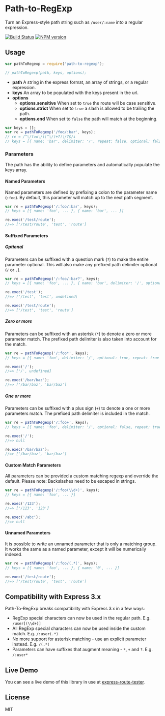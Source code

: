# Path-to-RegExp

Turn an Express-style path string such as `/user/:name` into a regular expression.

[![Build Status](https://img.shields.io/travis/component/path-to-regexp/master.svg)](https://travis-ci.org/component/path-to-regexp)
[![NPM version](https://img.shields.io/npm/v/path-to-regexp.svg)](https://www.npmjs.org/package/path-to-regexp)

## Usage

```javascript
var pathToRegexp = require('path-to-regexp');

// pathToRegexp(path, keys, options);
```

- **path** A string in the express format, an array of strings, or a regular expression.
- **keys** An array to be populated with the keys present in the url.
- **options**
  - **options.sensitive** When set to `true` the route will be case sensitive.
  - **options.strict** When set to `true` a slash is allowed to be trailing the path.
  - **options.end** When set to `false` the path will match at the beginning.

```javascript
var keys = [];
var re = pathToRegexp('/foo/:bar', keys);
// re = /^\/foo\/([^\/]+?)\/?$/i
// keys = [{ name: 'bar', delimiter: '/', repeat: false, optional: false }]
```

### Parameters

The path has the ability to define parameters and automatically populate the keys array.

#### Named Parameters

Named parameters are defined by prefixing a colon to the parameter name (`:foo`). By default, this parameter will match up to the next path segment.

```js
var re = pathToRegexp('/:foo/:bar', keys);
// keys = [{ name: 'foo', ... }, { name: 'bar', ... }]

re.exec('/test/route');
//=> ['/test/route', 'test', 'route']
```

#### Suffixed Parameters

##### Optional

Parameters can be suffixed with a question mark (`?`) to make the entire parameter optional. This will also make any prefixed path delimiter optional (`/` or `.`).

```js
var re = pathToRegexp('/:foo/:bar?', keys);
// keys = [{ name: 'foo', ... }, { name: 'bar', delimiter: '/', optional: true, repeat: false }]

re.exec('/test');
//=> ['/test', 'test', undefined]

re.exec('/test/route');
//=> ['/test', 'test', 'route']
```

##### Zero or more

Parameters can be suffixed with an asterisk (`*`) to denote a zero or more parameter match. The prefixed path delimiter is also taken into account for the match.

```js
var re = pathToRegexp('/:foo*', keys);
// keys = [{ name: 'foo', delimiter: '/', optional: true, repeat: true }]

re.exec('/');
//=> ['/', undefined]

re.exec('/bar/baz');
//=> ['/bar/baz', 'bar/baz']
```

##### One or more

Parameters can be suffixed with a plus sign (`+`) to denote a one or more parameters match. The prefixed path delimiter is included in the match.

```js
var re = pathToRegexp('/:foo+', keys);
// keys = [{ name: 'foo', delimiter: '/', optional: false, repeat: true }]

re.exec('/');
//=> null

re.exec('/bar/baz');
//=> ['/bar/baz', 'bar/baz']
```

#### Custom Match Parameters

All parameters can be provided a custom matching regexp and override the default. Please note: Backslashes need to be escaped in strings.

```js
var re = pathToRegexp('/:foo(\\d+)', keys);
// keys = [{ name: 'foo', ... }]

re.exec('/123');
//=> ['/123', '123']

re.exec('/abc');
//=> null
```

#### Unnamed Parameters

It is possible to write an unnamed parameter that is only a matching group. It works the same as a named parameter, except it will be numerically indexed.

```js
var re = pathToRegexp('/:foo/(.*)', keys);
// keys = [{ name: 'foo', ... }, { name: '0', ... }]

re.exec('/test/route');
//=> ['/test/route', 'test', 'route']
```

## Compatibility with Express 3.x

Path-To-RegExp breaks compatibility with Express 3.x in a few ways:

* RegExp special characters can now be used in the regular path. E.g. `/user[(\\d+)]`
* All RegExp special characters can now be used inside the custom match. E.g. `/:user(.*)`
* No more support for asterisk matching - use an explicit parameter instead. E.g. `/(.*)`
* Parameters can have suffixes that augment meaning - `*`, `+` and `?`. E.g. `/:user*`

## Live Demo

You can see a live demo of this library in use at [express-route-tester](http://forbeslindesay.github.com/express-route-tester/).

## License

MIT
